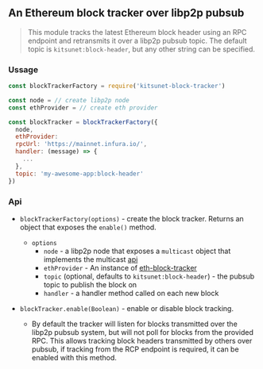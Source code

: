 ## An Ethereum block tracker over libp2p pubsub

> This module tracks the latest Ethereum block header using an RPC endpoint and retransmits it over a libp2p pubsub topic. The default topic is `kitsunet:block-header`, but any other string can be specified.

### Ussage

```js
const blockTrackerFactory = require('kitsunet-block-tracker')

const node = // create libp2p node
const ethProvider = // create eth provider

const blockTracker = blockTrackerFactory({
  node, 
  ethProvider: 
  rpcUrl: 'https://mainnet.infura.io/', 
  handler: (message) => {
    ...
  }, 
  topic: 'my-awesome-app:block-header'
})
```

### Api

- `blockTrackerFactory(options)` - create the block tracker. Returns an object that exposes the `enable()` method.
  - `options`
    - `node` - a libp2p node that exposes a `multicast` object that implements the multicast [api](https://github.com/MetaMask/js-libp2p-multicast-experiment/blob/master/src/api.js)
    - `ethProvider` - An instance of [eth-block-tracker](https://github.com/MetaMask/eth-block-tracker)
    - `topic` (optional, defaults to `kitsunet:block-header`) - the pubsub topic to publish the block on
    - `handler` - a handler method called on each new block

- `blockTracker.enable(Boolean)` - enable or disable block tracking.
  - By default the tracker will listen for blocks transmitted over the libp2p pubsub system, but will not poll for blocks from the provided RPC. This allows tracking block headers transmitted by others over pubsub, if tracking from the RCP endpoint is required, it can be enabled with this method.
